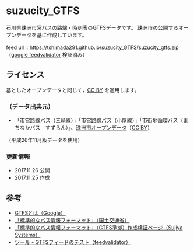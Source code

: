 # suzucity_GTFS
石川県珠洲市営バスの路線・時刻表のGTFSデータです。
珠洲市の公開するオープンデータを基に作成しています。

feed url：https://tshimada291.github.io/suzucity_GTFS/suzucity_gtfs.zip
（[google feedvalidator](https://developers.google.com/transit/tools?hl=ja) 検証済み）

## ライセンス
基としたオープンデータと同じく，[CC BY](https://creativecommons.org/licenses/by/2.1/jp/) を適用します。

### （データ出典元）
* 「市営路線バス（三崎線）」「市営路線バス（小屋線）」「市街地循環バス（まちなかバス　すずらん）」、[珠洲市オープンデータ](http://www.city.suzu.lg.jp/soumu/opendata_index.html)（[CC BY](https://creativecommons.org/licenses/by/2.0/)）

（平成26年11月版データを使用）

### 更新情報
* 2017.11.26 公開
* 2017.11.25 作成

## 参考
* [GTFSとは（Google）](https://developers.google.com/transit/gtfs/?hl=ja)
* [「標準的なバス情報フォーマット」（国土交通省）](http://www.mlit.go.jp/sogoseisaku/transport/sosei_transport_tk_000067.html)
* [「標準的なバス情報フォーマット」（GTFS準拠）作成検証ページ（Sujiya Systems）](http://www.sinjidai.com/sujiya/gtfs_help.html)
* [ツール - GTFSフィードのテスト（feedvalidator）](https://developers.google.com/transit/tools?hl=ja)
